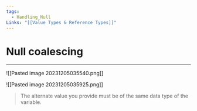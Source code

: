 ```yaml
---
tags:
  - Handling_Null
Links: "[[Value Types & Reference Types]]"
---
```


# Null coalescing
---

![[Pasted image 20231205035540.png]]

![[Pasted image 20231205035925.png]]
> The alternate value you provide must be of the same data type of the variable.


